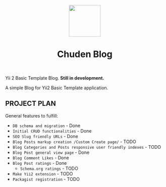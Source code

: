 <p align="center">
    <a href="https://github.com/yiisoft" target="_blank">
        <img src="https://avatars0.githubusercontent.com/u/993323" height="100px">
    </a>
    <h1 align="center">Chuden Blog</h1>
    <br>
</p>

Yii 2 Basic Template Blog. **Still in development.**

A simple Blog for Yii2 Basic Template application.

PROJECT PLAN
-------

General features to fulfill:

- `DB schema and migration` - Done
- `Initial CRUD functionalities` - Done
- `SEO Slug friendly URLs` - Done
- `Blog Posts markup creation /Custom Create page/` - TODO
- `Blog Categories and Posts responsive user friendly indexes` - TODO
- `Blog Post general view page` - Done
- `Blog Comment Likes` - Done
- `Blog Post ratings` - Done
	- `Schema.org ratings` - TODO
- `Make Yii2 extension` - TODO
- `Packagist registration` - TODO
